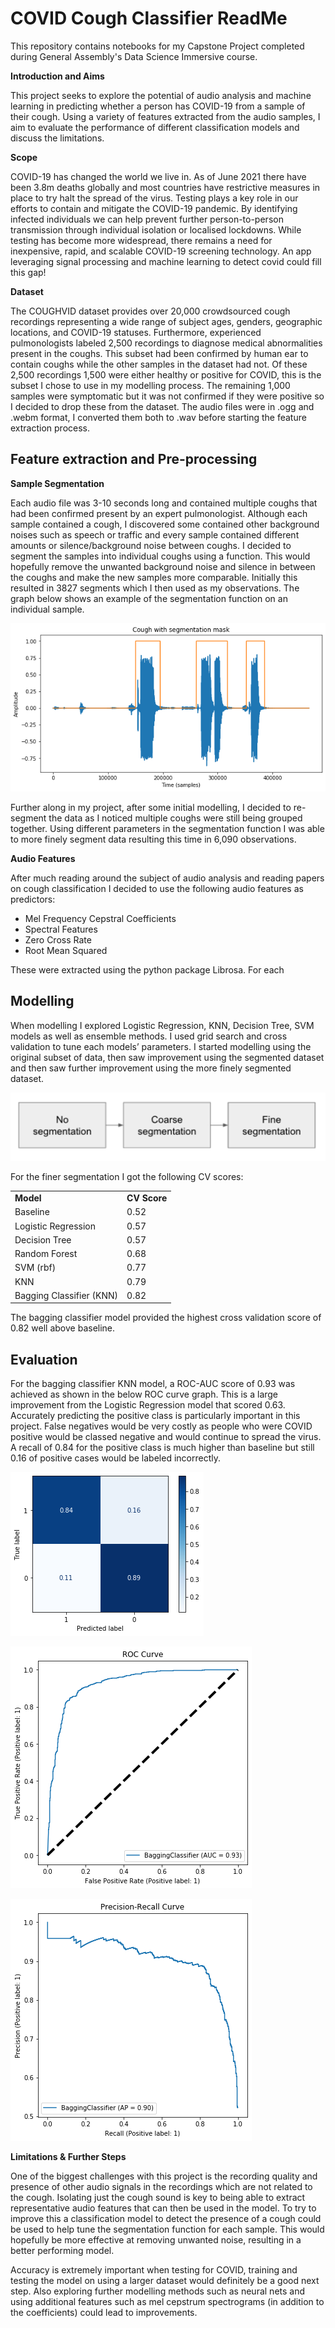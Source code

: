 # COVID Cough Classifier ReadMe

This repository contains notebooks for my Capstone Project completed during General Assembly's Data Science Immersive course.

**Introduction and Aims**

This project seeks to explore the potential of audio analysis and machine learning in predicting whether a person has COVID-19 from a sample of their cough. Using a variety of features extracted from the audio samples, I aim to evaluate the performance of different classification models and discuss the limitations. 

**Scope**

COVID-19 has changed the world we live in. As of June 2021 there have been 3.8m deaths globally and most countries have restrictive measures in place to try halt the spread of the virus. Testing plays a key role in our efforts to contain and mitigate the COVID-19 pandemic. By identifying infected individuals we can help prevent further person-to-person transmission through individual isolation or localised lockdowns. While testing has become more widespread, there remains a need for inexpensive, rapid, and scalable COVID-19 screening technology.  An app leveraging signal processing and machine learning to detect covid could fill this gap!

**Dataset**

The COUGHVID dataset provides over 20,000 crowdsourced cough recordings representing a wide range of subject ages, genders, geographic locations, and COVID-19 statuses. Furthermore, experienced pulmonologists labeled 2,500 recordings to diagnose medical abnormalities present in the coughs. This subset had been confirmed by human ear to contain coughs while the other samples in the dataset had not. Of these 2,500 recordings 1,500 were either healthy or positive for COVID, this is the subset I chose to use in my modelling process. The remaining 1,000 samples were symptomatic but it was not confirmed if they were positive so I decided to drop these from the dataset. The audio files were in .ogg and .webm format, I converted them both to .wav before starting the feature extraction process.

## Feature extraction and Pre-processing 

**Sample Segmentation**

Each audio file was 3-10 seconds long and contained multiple coughs that had been confirmed present by an expert pulmonologist. Although each sample contained a cough, I discovered some contained other background noises such as speech or traffic and every sample contained different amounts or silence/background noise between coughs.  I decided to segment the samples into individual coughs using a function. This would hopefully remove the unwanted background noise and silence in between the coughs and make the new samples more comparable. Initially this resulted in 3827 segments which I then used as my observations. The graph below shows an example of the segmentation function on an individual sample.


![alt_text](Images/cough_segmentation.png)


Further along in my project, after some initial modelling, I decided to re-segment the data as I noticed multiple coughs were still being grouped together. Using different parameters in the segmentation function I was able to more finely segment data resulting this time in 6,090 observations.  

**Audio Features**

After much reading around the subject of audio analysis and reading papers on cough classification I decided to use the following audio features as predictors: 



* Mel Frequency Cepstral Coefficients
* Spectral Features
* Zero Cross Rate
* Root Mean Squared

These were extracted using the python package Librosa. For each 

## Modelling

When modelling I explored Logistic Regression, KNN, Decision Tree, SVM models as well as ensemble methods. I used grid search and cross validation to tune each models’ parameters. I started modelling using the original subset of data, then saw improvement using the segmented dataset and then saw further improvement using the more finely segmented dataset.


![alt_text](Images/flow_chart.png)


For the finer segmentation I got the following CV scores:


<table>
  <tr>
   <td><strong>Model</strong>
   </td>
   <td><strong>CV Score</strong>
   </td>
  </tr>
  <tr>
   <td>Baseline
   </td>
   <td>0.52
   </td>
  </tr>
  <tr>
   <td>Logistic Regression
   </td>
   <td>0.57
   </td>
  </tr>
  <tr>
   <td>Decision Tree
   </td>
   <td>0.57
   </td>
  </tr>
  <tr>
   <td>Random Forest
   </td>
   <td>0.68
   </td>
  </tr>
  <tr>
   <td>SVM (rbf)
   </td>
   <td>0.77
   </td>
  </tr>
  <tr>
   <td>KNN
   </td>
   <td>0.79
   </td>
  </tr>
  <tr>
   <td>Bagging Classifier (KNN)
   </td>
   <td>0.82
   </td>
  </tr>
</table>



The bagging classifier model provided the highest cross validation score of 0.82 well above baseline. 


## Evaluation

For the bagging classifier KNN model, a ROC-AUC score of 0.93 was achieved as shown in the below ROC curve graph. This is a large improvement from the Logistic Regression model that scored 0.63. Accurately predicting the positive class is particularly important in this project. False negatives would be very costly as people who were COVID positive would be classed negative and would continue to spread the virus. A recall of 0.84 for the positive class is much higher than baseline but still 0.16 of positive cases would be labeled incorrectly. 



![alt_text](Images/confusion_matrix.png)



![alt_text](Images/ROC.png)


![alt_text](Images/PR.png)


**Limitations & Further Steps**

One of the biggest challenges with this project is the recording quality and presence of other audio signals in the recordings which are not related to the cough. Isolating just the cough sound is key to being able to extract representative audio features that can then be used in the model. To try to improve this a classification model to detect the presence of a cough could be used to help tune the segmentation function for each sample. This would hopefully be more effective at removing unwanted noise, resulting in a better performing model.

Accuracy is extremely important when testing for COVID, training and testing the model on using a  larger dataset would definitely be a good next step. Also exploring further modelling methods such as neural nets and using additional features such as mel cepstrum spectrograms (in addition to the coefficients) could lead to improvements. 

